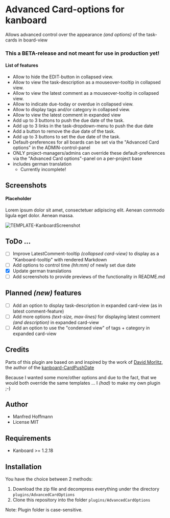 Advanced Card-options for kanboard
==================================

Allows advanced control over the appearance _(and options)_ of the task-cards in board-view

### This a BETA-release and not meant for use in production yet!

#### List of features
- Allow to hide the EDIT-button in collapsed view.
- Allow to view the task-description as a mouseover-tooltip in collapsed view.
- Allow to view the latest comment as a mouseover-tooltip in collapsed view.
- Allow to indicate due-today or overdue in collapsed view.
- Allow to display tags and/or category in collapsed view.
- Allow to view the latest comment in expanded view
- Add up to 3 buttons to push the due date of the task.
- Add up to 3 links in the task-dropdown-menu to push the due date
- Add a button to remove the due date of the task.
- Add up to 3 buttons to set the due date of the task.
- Default-preferences for all boards can be set via the "Advanced Card options" in the ADMIN-control-panel
- ONLY project-managers/admins can override these default-preferences via the "Advanced Card options"-panel on a per-project base
- includes german translation
  - Currently incomplete!


Screenshots
-----------

#### Placeholder
Lorem ipsum dolor sit amet, consectetuer adipiscing elit. Aenean commodo ligula eget dolor. Aenean massa.

![TEMPLATE-KanboardScreenshot](https://user-images.githubusercontent.com/48651533/115109569-dc8b3500-9f76-11eb-98c6-341d3cc56df9.png)



ToDo ...
--------
- [ ] Improve LatestComment-tooltip _(collapsed card-view)_ to display as a "Kanboard-tooltip" with rendered Markdown
- [ ] Add options to control time _(hh:mm)_ of newly set due date
- [x] Update german translations
- [ ] Add screenshots to provide previews of the functionality in README.md

Planned _(new)_ features
--------
- [ ] Add an option to display task-description in expanded card-view (as in latest comment-feature)
- [ ] Add more options _(text-size, max-lines)_ for displaying latest comment _(and description)_ in expanded card-view
- [ ] Add an option to use the "condensed view" of tags + category in expanded card-view

Credits
-------
Parts of this plugin are based on and inspired by the work of [David Morlitz](https://github.com/dmorlitz), the author of the [kanboard-CardPushDate](https://github.com/dmorlitz/kanboard-CardPushDate)

Because I wanted some more/other options and due to the fact, that we would both override the same templates ... I _(had)_ to make my own plugin ;-)

Author
------

- Manfred Hoffmann
- License MIT

Requirements
------------

- Kanboard >= 1.2.18

Installation
------------

You have the choice between 2 methods:

1. Download the zip file and decompress everything under the directory `plugins/AdvancedCardOptions`
2. Clone this repository into the folder `plugins/AdvancedCardOptions`

Note: Plugin folder is case-sensitive.
